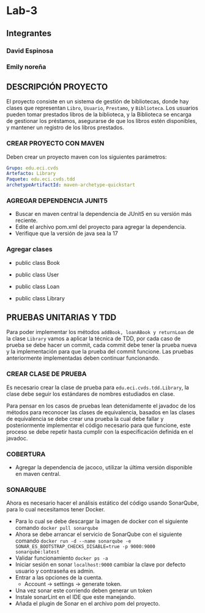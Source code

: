 # Lab-3
## Integrantes
### David Espinosa
### Emily noreña
## DESCRIPCIÓN PROYECTO
El proyecto consiste en un sistema de gestión de bibliotecas, donde hay clases que representan ```Libro```, ```Usuario```, ```Prestamo```, y ```Biblioteca```. Los usuarios pueden tomar prestados libros de la biblioteca, y la Biblioteca se encarga de gestionar los préstamos, asegurarse de que los libros estén disponibles, y mantener un registro de los libros prestados.
### CREAR PROYECTO CON MAVEN
Deben crear un proyecto maven con los siguientes parámetros:
```yml
Grupo: edu.eci.cvds 
Artefacto: Library 
Paquete: edu.eci.cvds.tdd 
archetypeArtifactId: maven-archetype-quickstart 
```
### AGREGAR DEPENDENCIA JUNIT5
- Buscar en maven central la dependencia de JUnit5 en su versión más reciente.
- Edite el archivo pom.xml del proyecto para agregar la dependencia.
- Verifique que la versión de java sea la 17

### Agregar clases
- public class Book

- public class User

- public class Loan

- public class Library

## PRUEBAS UNITARIAS Y TDD
Para poder implementar los métodos ```addBook, loanABook y returnLoan``` de la clase ```Library``` vamos a aplicar la técnica de TDD, por cada caso de prueba se debe hacer un commit, cada commit debe tener la prueba nueva y la implementación para que la prueba del commit funcione. Las pruebas anteriormente implementadas deben continuar funcionando.

### CREAR CLASE DE PRUEBA
Es necesario crear la clase de prueba para ```edu.eci.cvds.tdd.Library```, la clase debe seguir los estándares de nombres estudiados en clase.

Para pensar en los casos de pruebas lean detenidamente el javadoc de los métodos para reconocer las clases de equivalencia, basados en las clases de equivalencia se debe crear una prueba la cual debe fallar y posteriormente implementar el código necesario para que funcione, este proceso se debe repetir hasta cumplir con la especificación definida en el javadoc.

### COBERTURA
- Agregar la dependencia de jacoco, utilizar la última versión disponible en maven central.
### SONARQUBE
Ahora es necesario hacer el análisis estático del código usando SonarQube, para lo cual necesitamos tener Docker.

- Para lo cual se debe descargar la imagen de docker con el siguiente comando ```docker pull sonarqube``` 
- Ahora se debe arrancar el servicio de SonarQube con el siguiente comando ```docker run -d --name sonarqube -e SONAR_ES_BOOTSTRAP_CHECKS_DISABLE=true -p 9000:9000 sonarqube:latest```
- Validar funcionamiento ```docker ps -a```
- Iniciar sesión en sonar ```localhost:9000``` cambiar la clave por defecto usuario y contraseña es admin.
- Entrar a las opciones de la cuenta.
  - Account -> settings -> generate token.
- Una vez sonar este corriendo deben generar un token  
- Instale sonarLint en el IDE que este manejando.
- Añada el plugin de Sonar en el archivo pom del proyecto.
